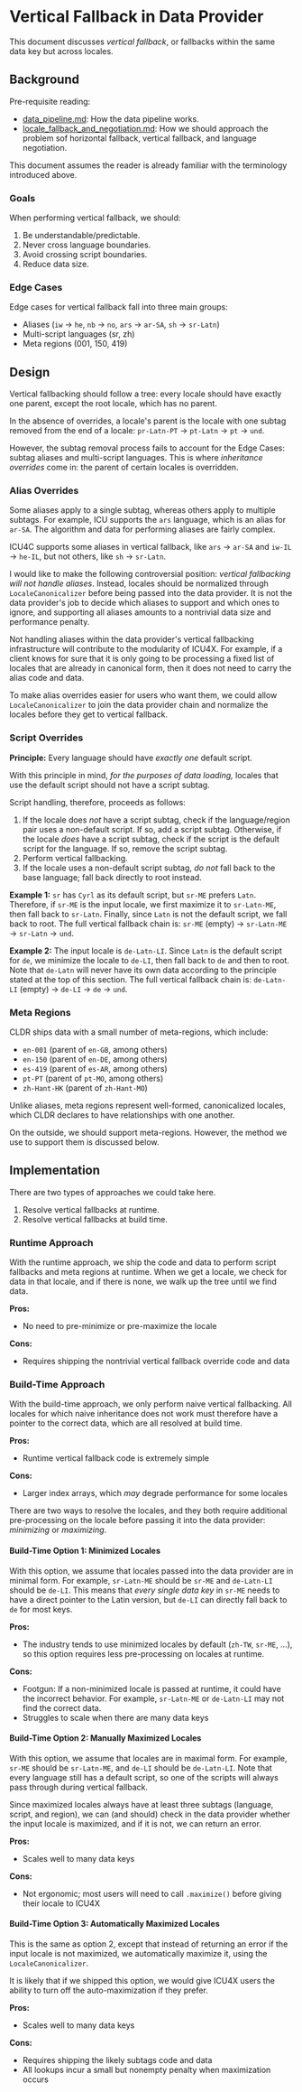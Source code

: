 Vertical Fallback in Data Provider
==================================

This document discusses *vertical fallback*, or fallbacks within the same data key but across locales.

## Background

Pre-requisite reading:

- [data_pipeline.md](data_pipeline.md): How the data pipeline works.
- [locale_fallback_and_negotiation.md](locale_fallback_and_negotiation.md): How we should approach the problem sof horizontal fallback, vertical fallback, and language negotiation.

This document assumes the reader is already familiar with the terminology introduced above.

### Goals

When performing vertical fallback, we should:

1. Be understandable/predictable.
2. Never cross language boundaries.
3. Avoid crossing script boundaries.
4. Reduce data size.

### Edge Cases

Edge cases for vertical fallback fall into three main groups:

- Aliases (`iw` → `he`, `nb` → `no`, `ars` → `ar-SA`, `sh` → `sr-Latn`)
- Multi-script languages (sr, zh)
- Meta regions (001, 150, 419)

## Design

Vertical fallbacking should follow a tree: every locale should have exactly one parent, except the root locale, which has no parent.

In the absence of overrides, a locale's parent is the locale with one subtag removed from the end of a locale: `pr-Latn-PT` → `pt-Latn` → `pt` → `und`.

However, the subtag removal process fails to account for the Edge Cases: subtag aliases and multi-script languages. This is where *inheritance overrides* come in: the parent of certain locales is overridden.

### Alias Overrides

Some aliases apply to a single subtag, whereas others apply to multiple subtags. For example, ICU supports the `ars` language, which is an alias for `ar-SA`. The algorithm and data for performing aliases are fairly complex.

ICU4C supports some aliases in vertical fallback, like `ars` → `ar-SA` and `iw-IL` → `he-IL`, but not others, like `sh` → `sr-Latn`.

I would like to make the following controversial position: *vertical fallbacking will not handle aliases*. Instead, locales should be normalized through `LocaleCanonicalizer` before being passed into the data provider. It is not the data provider's job to decide which aliases to support and which ones to ignore, and supporting all aliases amounts to a nontrivial data size and performance penalty.

Not handling aliases within the data provider's vertical fallbacking infrastructure will contribute to the modularity of ICU4X. For example, if a client knows for sure that it is only going to be processing a fixed list of locales that are already in canonical form, then it does not need to carry the alias code and data.

To make alias overrides easier for users who want them, we could allow `LocaleCanonicalizer` to join the data provider chain and normalize the locales before they get to vertical fallback.

### Script Overrides

**Principle:** Every language should have *exactly one* default script.

With this principle in mind, *for the purposes of data loading,* locales that use the default script should not have a script subtag.

Script handling, therefore, proceeds as follows:

1. If the locale does *not* have a script subtag, check if the language/region pair uses a non-default script. If so, add a script subtag. Otherwise, if the locale *does* have a script subtag, check if the script is the default script for the language. If so, remove the script subtag.
2. Perform vertical fallbacking.
3. If the locale uses a non-default script subtag, *do not* fall back to the base language; fall back directly to root instead.

**Example 1:** `sr` has `Cyrl` as its default script, but `sr-ME` prefers `Latn`. Therefore, if `sr-ME` is the input locale, we first maximize it to `sr-Latn-ME`, then fall back to `sr-Latn`. Finally, since `Latn` is not the default script, we fall back to root. The full vertical fallback chain is: `sr-ME` (empty) → `sr-Latn-ME` → `sr-Latn` → `und`.

**Example 2:** The input locale is `de-Latn-LI`. Since `Latn` is the default script for `de`, we minimize the locale to `de-LI`, then fall back to `de` and then to root. Note that `de-Latn` will never have its own data according to the principle stated at the top of this section. The full vertical fallback chain is: `de-Latn-LI` (empty) → `de-LI` → `de` → `und`.

### Meta Regions

CLDR ships data with a small number of meta-regions, which include:

- `en-001` (parent of `en-GB`, among others)
- `en-150` (parent of `en-DE`, among others)
- `es-419` (parent of `es-AR`, among others)
- `pt-PT` (parent of `pt-MO`, among others)
- `zh-Hant-HK` (parent of `zh-Hant-MO`)

Unlike aliases, meta regions represent well-formed, canonicalized locales, which CLDR declares to have relationships with one another.

On the outside, we should support meta-regions. However, the method we use to support them is discussed below.

## Implementation

There are two types of approaches we could take here.

1. Resolve vertical fallbacks at runtime.
2. Resolve vertical fallbacks at build time.

### Runtime Approach

With the runtime approach, we ship the code and data to perform script fallbacks and meta regions at runtime. When we get a locale, we check for data in that locale, and if there is none, we walk up the tree until we find data.

**Pros:**

- No need to pre-minimize or pre-maximize the locale

**Cons:**

- Requires shipping the nontrivial vertical fallback override code and data

### Build-Time Approach

With the build-time approach, we only perform naive vertical fallbacking. All locales for which naive inheritance does not work must therefore have a pointer to the correct data, which are all resolved at build time.

**Pros:**

- Runtime vertical fallback code is extremely simple

**Cons:**

- Larger index arrays, which *may* degrade performance for some locales

There are two ways to resolve the locales, and they both require additional pre-processing on the locale before passing it into the data provider: *minimizing* or *maximizing*.

#### Build-Time Option 1: Minimized Locales

With this option, we assume that locales passed into the data provider are in minimal form. For example, `sr-Latn-ME` should be `sr-ME` and `de-Latn-LI` should be `de-LI`. This means that *every single data key* in `sr-ME` needs to have a direct pointer to the Latin version, but `de-LI` can directly fall back to `de` for most keys.

**Pros:**

- The industry tends to use minimized locales by default (`zh-TW`, `sr-ME`, …), so this option requires less pre-processing on locales at runtime.

**Cons:**

- Footgun: If a non-minimized locale is passed at runtime, it could have the incorrect behavior. For example, `sr-Latn-ME` or `de-Latn-LI` may not find the correct data.
- Struggles to scale when there are many data keys

#### Build-Time Option 2: Manually Maximized Locales

With this option, we assume that locales are in maximal form. For example, `sr-ME` should be `sr-Latn-ME`, and `de-LI` should be `de-Latn-LI`. Note that every language still has a default script, so one of the scripts will always pass through during vertical fallback.

Since maximized locales always have at least three subtags (language, script, and region), we can (and should) check in the data provider whether the input locale is maximized, and if it is not, we can return an error.

**Pros:**

- Scales well to many data keys

**Cons:**

- Not ergonomic; most users will need to call `.maximize()` before giving their locale to ICU4X

#### Build-Time Option 3: Automatically Maximized Locales

This is the same as option 2, except that instead of returning an error if the input locale is not maximized, we automatically maximize it, using the `LocaleCanonicalizer`.

It is likely that if we shipped this option, we would give ICU4X users the ability to turn off the auto-maximization if they prefer.

**Pros:**

- Scales well to many data keys

**Cons:**

- Requires shipping the likely subtags code and data
- All lookups incur a small but nonempty penalty when maximization occurs

